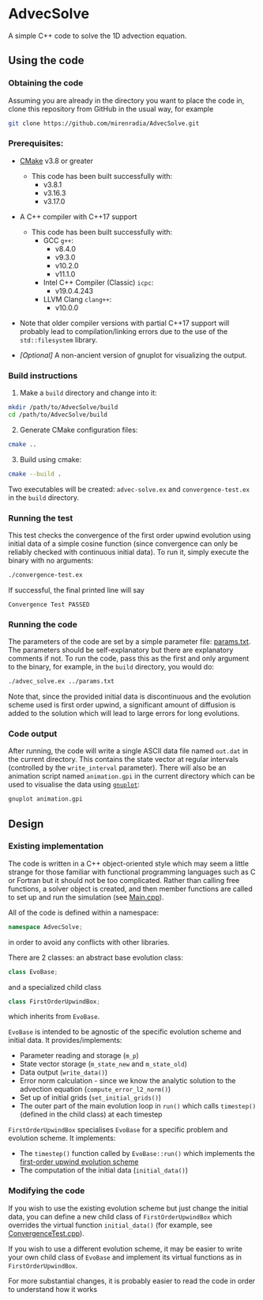 # AdvecSolve

A simple C++ code to solve the 1D advection equation.

## Using the code

### Obtaining the code
Assuming you are already in the directory you want to place the code in,
clone this repository from GitHub in the usual way, for example
```bash
git clone https://github.com/mirenradia/AdvecSolve.git
```

### Prerequisites:
 * [CMake](https://cmake.org/) v3.8 or greater
   * This code has been built successfully with:
     * v3.8.1
     * v3.16.3
     * v3.17.0
 * A C++ compiler with C++17 support
   * This code has been built successfully with:
     * GCC `g++`:
       * v8.4.0
       * v9.3.0
       * v10.2.0
       * v11.1.0
     * Intel C++ Compiler (Classic) `icpc`:
       * v19.0.4.243
     * LLVM Clang `clang++`:
       * v10.0.0
  * Note that older compiler versions
    with partial C++17 support will probably lead to compilation/linking
    errors due to the use of the `std::filesystem` library.

 * _[Optional]_ A non-ancient version of gnuplot for visualizing the output.

### Build instructions

 1. Make a `build` directory and change into it:
 ```bash
 mkdir /path/to/AdvecSolve/build
 cd /path/to/AdvecSolve/build
 ```

 2. Generate CMake configuration files:
 ```bash
 cmake ..
 ```

 3. Build using cmake:
 ```bash
 cmake --build .
 ```
 Two executables will be created: `advec-solve.ex` and `convergence-test.ex`
 in the `build` directory.

### Running the test

This test checks the convergence of the first order upwind evolution using
initial data of a simple cosine function (since convergence can only be
reliably checked with continuous initial data). To run it, simply execute the
binary with no arguments:
```bash
./convergence-test.ex
```
If successful, the final printed line will say
```
Convergence Test PASSED
```

### Running the code

The parameters of the code are set by a simple parameter file:
[params.txt](./params.txt). The parameters should be self-explanatory but there
are explanatory comments if not. To run the code, pass this as the first and
only argument to the binary, for example, in the `build` directory, you would
do:
```bash
./advec_solve.ex ../params.txt
```

Note that, since the provided initial data is discontinuous and the evolution
scheme used is first order upwind, a significant amount of diffusion is added
to the solution which will lead to large errors for long evolutions.

### Code output

After running, the code will write a single ASCII data file named
`out.dat` in the current directory. This contains the state vector at
regular intervals (controlled by the `write_interval` parameter). There will
also be an animation script named `animation.gpi` in the current directory
which can be used to visualise the data using
[`gnuplot`](http://www.gnuplot.info/):
```bash
gnuplot animation.gpi
```

## Design

### Existing implementation

The code is written in a C++ object-oriented style which may seem a little
strange for those familiar with functional programming languages such as C or
Fortran but it should not be too complicated. Rather than calling free
functions, a solver object is created, and then member functions are called
to set up and run the simulation (see [Main.cpp](./Main.cpp)).

All of the code is defined within a namespace:
```cpp
namespace AdvecSolve;
```
in order to avoid any conflicts with other libraries.

There are 2 classes: an abstract base evolution class:
```cpp
class EvoBase;
```
and a specialized child class
```cpp
class FirstOrderUpwindBox;
```
which inherits from `EvoBase`.

`EvoBase` is intended to be agnostic of the specific evolution scheme and
initial data. It provides/implements:
 * Parameter reading and storage (`m_p`)
 * State vector storage (`m_state_new` and `m_state_old`)
 * Data output (`write_data()`)
 * Error norm calculation - since we know the analytic solution to the advection
   equation (`compute_error_l2_norm()`)
 * Set up of initial grids (`set_initial_grids()`)
 * The outer part of the main evolution loop in `run()` which calls `timestep()`
   (defined in the child class) at each timestep

`FirstOrderUpwindBox` specialises `EvoBase` for a specific problem and evolution
scheme. It implements:
 * The `timestep()` function called by `EvoBase::run()` which implements the
   [first-order upwind evolution scheme](
   https://en.wikipedia.org/wiki/Upwind_scheme)
 * The computation of the initial data (`initial_data()`)

### Modifying the code

If you wish to use the existing evolution scheme but just change the initial
data, you can define a new child class of `FirstOrderUpwindBox` which overrides
the virtual function `initial_data()` (for example, see [ConvergenceTest.cpp](
./ConvergenceTest.cpp)).

If you wish to use a different evolution scheme, it may be easier to write your
own child class of `EvoBase` and implement its virtual functions as in
`FirstOrderUpwindBox`.

For more substantial changes, it is probably easier to read the code in order
to understand how it works
